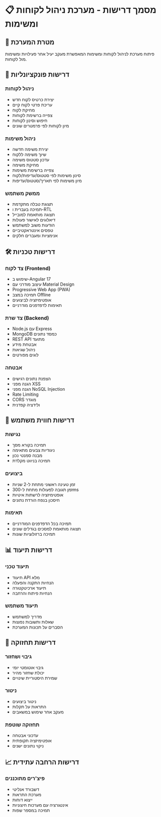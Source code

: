 # 📋 מסמך דרישות - מערכת ניהול לקוחות ומשימות

## 🎯 מטרת המערכת

פיתוח מערכת לניהול לקוחות ומשימות המאפשרת מעקב יעיל אחר פעילויות ומשימות מול לקוחות.

## 👥 דרישות פונקציונליות

### ניהול לקוחות

- יצירת כרטיס לקוח חדש
- עריכת פרטי לקוח קיים
- מחיקת לקוח
- צפייה ברשימת לקוחות
- חיפוש וסינון לקוחות
- מיון לקוחות לפי פרמטרים שונים

### ניהול משימות

- יצירת משימה חדשה
- שיוך משימה ללקוח
- עדכון סטטוס משימה
- מחיקת משימה
- צפייה ברשימת משימות
- סינון משימות לפי סטטוס/עדיפות/לקוח
- מיון משימות לפי תאריך/סטטוס/עדיפות

### ממשק משתמש

- תצוגת טבלה מתקדמת
- תמיכה בעברית ו-RTL
- תצוגה מותאמת למובייל
- דיאלוגים לאישור פעולות
- הודעות משוב למשתמש
- טפסים אינטראקטיביים
- אנימציות ומעברים חלקים

## 🛠️ דרישות טכניות

### צד לקוח (Frontend)

- שימוש ב-Angular 17
- עיצוב מודרני עם Material Design
- Progressive Web App (PWA)
- תמיכה במצב Offline
- אופטימיזציה לביצועים
- תאימות לדפדפנים מודרניים

### צד שרת (Backend)

- Node.js עם Express
- MongoDB כמסד נתונים
- REST API מתועד
- אבטחת מידע
- ניהול שגיאות
- לוגים מפורטים

### אבטחה

- הצפנת נתונים רגישים
- הגנה מפני XSS
- הגנה מפני NoSQL Injection
- Rate Limiting
- CORS מוגדר
- ולידציה קפדנית

## 📱 דרישות חווית משתמש

### נגישות

- תמיכה בקורא מסך
- ניגודיות צבעים מתאימה
- מבנה סמנטי נכון
- תמיכה בניווט מקלדת

### ביצועים

- זמן טעינה ראשוני מתחת ל-2 שניות
- זמן תגובה לפעולות מתחת ל-300ms
- אופטימיזציה לרשתות איטיות
- חיסכון בנפח הורדת נתונים

### תאימות

- תמיכה בכל הדפדפנים המודרניים
- תצוגה מותאמת למסכים בגדלים שונים
- תמיכה ברזולוציות שונות

## 📊 דרישות תיעוד

### תיעוד טכני

- תיעוד API מלא
- הנחיות התקנה והפעלה
- תיעוד ארכיטקטורה
- הנחיות פיתוח והרחבה

### תיעוד משתמש

- מדריך למשתמש
- שאלות ותשובות נפוצות
- הסברים על תכונות המערכת

## 🔄 דרישות תחזוקה

### גיבוי ושחזור

- גיבוי אוטומטי יומי
- יכולת שחזור מהיר
- שמירת היסטוריית שינויים

### ניטור

- ניטור ביצועים
- התראות על תקלות
- מעקב אחר שימוש במשאבים

### תחזוקה שוטפת

- עדכוני אבטחה
- אופטימיזציה תקופתית
- ניקוי נתונים ישנים

## 📈 דרישות הרחבה עתידית

### פיצ'רים מתוכננים

- דשבורד אנליטי
- מערכת התראות
- ייצוא דוחות
- אינטגרציה עם מערכות חיצוניות
- תמיכה במספר שפות
